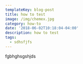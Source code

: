 ```yaml
---
templateKey: blog-post
title: how to test
image: /img/chemex.jpg
category: how-to
date: '2018-06-02T10:18:04-04:00'
description: how to test
tags:
  - sdhsfjfs
---
```

fgbhghsgshjds
